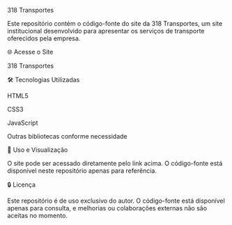 318 Transportes

Este repositório contém o código-fonte do site da 318 Transportes, um site institucional desenvolvido para apresentar os serviços de transporte oferecidos pela empresa.

🌐 Acesse o Site

318 Transportes

🛠️ Tecnologias Utilizadas

HTML5

CSS3

JavaScript

Outras bibliotecas conforme necessidade

💼 Uso e Visualização

O site pode ser acessado diretamente pelo link acima. O código-fonte está disponível neste repositório apenas para referência.

🔒 Licença

Este repositório é de uso exclusivo do autor. O código-fonte está disponível apenas para consulta, e melhorias ou colaborações externas não são aceitas no momento.

